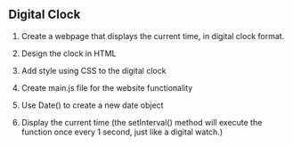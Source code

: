 ## Digital Clock

1. Create a webpage that displays the current time, in digital clock format. 

2. Design the clock in HTML

3. Add style using CSS to the digital clock

4. Create main.js file for the website functionality

5. Use Date() to create a new date object

6. Display the current time (the setInterval() method will execute the function once every 1 second, just like a digital watch.)

